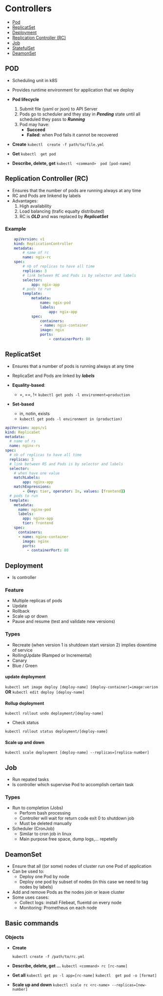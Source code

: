 # Controllers

- [Pod](#pod)
- [ReplicatSet](#rs)  
- [Deployment](#deployment)
- [Replication Controller (RC)](#rc)  
- [Job](#job)
- [StatefulSet](#statefulset)
- [DeamonSet](#deamonset)

## POD <a name="pod"></a>

- Scheduling unit in k8S
- Provides runtime environment for application that we deploy

- **Pod lifecycle**
    1. Submit file (yaml or json) to API Server
    2. Pods go to scheduler and they stay in ***Pending*** state until all scheduled they pass to ***Running***
    3. Pod may have:
        - **Succeed**
        - **Failed**: when Pod fails it cannot be recovered

- **Create**
    ```kubectl  create -f path/to/file.yml```

- **Get**
    ```kubectl  get pod```

- **Describe, delete, get**
    ```kubectl  <command>  pod [pod-name]```

## Replication Controller (RC) <a name="rc"></a>

- Ensures that the number of pods are running always at any time
- RC and Pods are linkend by labels
- Advantages:
    1. High availability
    2. Load balancing  (trafic equalty distributed)
    3. RC is ***OLD*** and was replaced by ***ReplicatSet***

### Example

```yaml
    apiVersion: v1
    kind: ReplicationController
    metadata:
        # name of rc
        name: ngix-rc
    spec:
        # nb of replicas to have all time
        replicas: 3
        # link between RC and Pods is by selector and labels
        selector:
            app: ngix-app
        # pods to run
        template:
            metadata:
                name: ngix-pod
                labels:
                    app: ngix-app
            spec:
                containers:
                - name: ngix-container
                image: ngix  
                ports:
                    - containerPort: 80
```

## ReplicatSet

- Ensures that a number of pods is running always at any time
- ReplicaSet and Pods are linked by ***labels***

- **Equality-based**:
    - =, ==, !=
        ```kubectl get pods -l environment=production```
- **Set-based**
    - in, notin, exists
    - ```kubectl get pods -l environment in (production)```

```yaml
apiVersion: apps/v1
kind: ReplicaSet
metadata:
  # name of rs
  name: nginx-rs
spec:
  # nb of replicas to have all time
  replicas: 3
  # link between RS and Pods is by selector and labels
  selector:
    # when have one value
    matchLabels:
        app: nginx-app
    matchExpressions:
        - {key: tier, operator: In, values: [frontend]}
  # pods to run
  template:
    metadata:
      name: nginx-pod
      labels:
        app: nginx-app
        tier: frontend
    spec:
      containers:
      - name: nginx-container
        image: nginx
        ports:
          - containerPort: 80
```

## Deployment <a name="deployment"></a>

- Is controller  

### Feature

- Multiple replicas of pods
- Update
- Rollback
- Scale up or down
- Pause and resume (test and validate new versions)

### Types

- Recreate (when version 1 is shutdown start version 2) implies downtime of service
- RollingUpdate (Ramped or Incremental)
- Canary
- Blue / Green

#### update deployment

```kubectl set image deploy [deploy-name] [deploy-container]=image:verion```
**OR**
```kubectl edit deploy [deploy-name]```

#### Rollup deployment

```kubectl rollout undo deployment/[deploy-name]```

- Check status

```kubectl rollout status deployment/[deploy-name]```

#### Scale up and down

```kubectl scale deployment [deploy-name] --replicas=[replica-number]```

## Job <a name="job"> </a>

- Run repated tasks
- Is controller which supervise Pod to accomplish certain task

### Types

- Run to completion (Jobs)
    - Perform bash processing
    - Controller will wait for return code exit 0 to shutdown job
    - Must be deleted manually
- Scheduler (CronJob)
    - Similar to cron job in linux
    - Main purpose free space, dump logs,... repetelly

## DeamonSet <a name="deamonset"> </a>

* Ensure that all ((or some) nodes of cluster run one Pod of application
* Can be used to:
    * Deploy one Pod by node
    * Deploy one pod by subset of nodes (in this case we need to tag nodes by labels)
* Add and remove Pods as the nodes join or leave cluster
* Some uses cases:
    * Collect logs: install Filebeat, fluentd on every node
    * Monitoring: Prometheus on each node

## Basic commands

### Objects

- **Create**

    ```kubectl create -f /path/to/rc.yml```

- **Describe, delete, get ...**
    ```kubectl <command> rc [rc-name]```

- **Get all**
    ```kubectl get po -l app=[rc-name]```
    ```kubectl  get pod -o [format]```

- **Scale up and down**
    ```kubectl scale rc <rc-name> --replicas=[new-number]  ```
